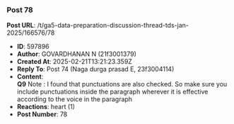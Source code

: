 ### Post 78
**Post URL**: /t/ga5-data-preparation-discussion-thread-tds-jan-2025/166576/78
- **ID**: 597896
- **Author**: GOVARDHANAN N  (21f3001379)
- **Created At**: 2025-02-21T13:21:23.359Z
- **Reply To**: Post 74 (Naga durga prasad E, 23f3004114)
- **Content**:  
  <strong>Q9</strong>
Note : I found that punctuations are also checked. So make sure you include punctuations inside the paragraph wherever it is effective according to the voice in the paragraph
- **Reactions**: heart (1)
- **Post Number**: 78

